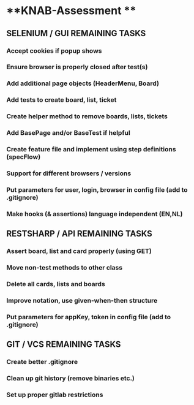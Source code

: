 # **KNAB-Assessment **

## SELENIUM / GUI REMAINING TASKS

### Accept cookies if popup shows
### Ensure browser is properly closed after test(s)
### Add additional page objects (HeaderMenu, Board)
### Add tests to create board, list, ticket
### Create helper method to remove boards, lists, tickets
### Add BasePage and/or BaseTest if helpful
### Create feature file and implement using step definitions (specFlow) 
### Support for different browsers / versions
### Put parameters for user, login, browser in config file (add to .gitignore)
### Make hooks (& assertions) language independent (EN,NL)

## RESTSHARP / API REMAINING TASKS

### Assert board, list and card properly (using GET)				
### Move non-test methods to other class
### Delete all cards, lists and boards
### Improve notation, use given-when-then structure
### Put parameters for appKey, token in config file (add to .gitignore)

## GIT / VCS REMAINING TASKS

### Create better .gitignore						
### Clean up git history (remove binaries etc.)					
### Set up proper gitlab restrictions	